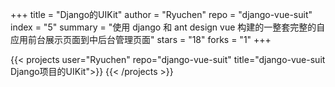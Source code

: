 +++
title = "Django的UIKit"
author = "Ryuchen"
repo = "django-vue-suit"
index = "5"
summary = "使用 django 和 ant design vue 构建的一整套完整的自应用前台展示页面到中后台管理页面"
stars = "18"
forks = "1"
+++

{{< projects user="Ryuchen" repo="django-vue-suit" title="django-vue-suit Django项目的UIKit">}}
    <script src="https://gist.github.com/Ryuchen/4b7d9dbba13b062f6a3083bc54db9577.js"></script>
{{< /projects >}}